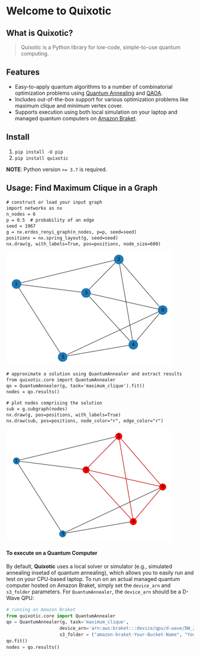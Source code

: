 # Welcome to Quixotic



## What is Quixotic?
> Quixotic is a Python library for low-code, simple-to-use quantum computing.

## Features
- Easy-to-apply quantum algorithms to a number of combinatorial optimization problems using [Quantum Annealing](https://en.wikipedia.org/wiki/Quantum_annealing) and [QAOA](https://arxiv.org/abs/1411.4028).
- Includes out-of-the-box support for various optimization problems like maximum clique and minimum vertex cover.
- Supports execution using both local simulation on your laptop and managed quantum computers on [Amazon Braket](https://aws.amazon.com/braket/).

## Install

1. `pip install -U pip`
2. `pip install quixotic`

**NOTE**: Python version `>= 3.7` is required.

## Usage: Find Maximum Clique in a Graph

```
# construct or load your input graph
import networkx as nx
n_nodes = 6
p = 0.5  # probability of an edge
seed = 1967
g = nx.erdos_renyi_graph(n_nodes, p=p, seed=seed)
positions = nx.spring_layout(g, seed=seed)
nx.draw(g, with_labels=True, pos=positions, node_size=600)
```


![png](docs/images/output_5_0.png)


```
# approximate a solution using QuantumAnnealer and extract results
from quixotic.core import QuantumAnnealer
qo = QuantumAnnealer(g, task='maximum_clique').fit()
nodes = qo.results()
```

```
# plot nodes comprising the solution
sub = g.subgraph(nodes)
nx.draw(g, pos=positions, with_labels=True)
nx.draw(sub, pos=positions, node_color="r", edge_color="r")
```


![png](docs/images/output_7_0.png)


#### To execute on a Quantum Computer
By default, **Quixotic** uses a local solver or simulator (e.g., simulated annealing insetad of quantum annealing), which allows you to easily run and test on your CPU-based laptop.  To run on an actual managed quantum computer hosted on Amazon Braket, simply set the `device_arn` and `s3_folder` parameters.  For `QuantumAnnealer`,  the `device_arn` should be a D-Wave QPU:
```python
# running on Amazon Braket
from quixotic.core import QuantumAnnealer
qo = QuantumAnnealer(g, task='maximum_clique',
                    device_arn='arn:aws:braket:::device/qpu/d-wave/DW_2000Q_6',  # D-Wave QPU
                    s3_folder = ("amazon-braket-Your-Bucket-Name", "Your-Folder-Name"))
qo.fit()
nodes = qo.results()
```
